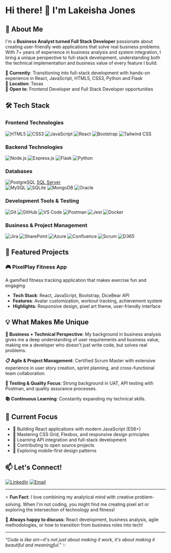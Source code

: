 # Hi there! 👋 I'm Lakeisha Jones

## 🚀 About Me
I'm a **Business Analyst turned Full Stack Developer** passionate about creating user-friendly web applications that solve real business problems. With 7+ years of experience in business analysis and system integration, I bring a unique perspective to full-stack development, understanding both the technical implementation and business value of every feature I build.

🌟 **Currently**: Transitioning into full-stack development with hands-on experience in React, JavaScript, HTML5, CSS3, Python and Flask  
📍 **Location**: Texas  
💼 **Open to**: Frontend Developer and Full Stack Developer opportunities  

## 🛠️ Tech Stack

### Frontend Technologies
![HTML5](https://img.shields.io/badge/HTML5-E34F26?style=flat-square&logo=html5&logoColor=white)
![CSS3](https://img.shields.io/badge/CSS3-1572B6?style=flat-square&logo=css3&logoColor=white)
![JavaScript](https://img.shields.io/badge/JavaScript-F7DF1E?style=flat-square&logo=javascript&logoColor=black)
![React](https://img.shields.io/badge/React-20232A?style=flat-square&logo=react&logoColor=61DAFB)
![Bootstrap](https://img.shields.io/badge/Bootstrap-563D7C?style=flat-square&logo=bootstrap&logoColor=white)
![Tailwind CSS](https://img.shields.io/badge/Tailwind_CSS-38B2AC?style=flat-square&logo=tailwind-css&logoColor=white)

### Backend Technologies
![Node.js](https://img.shields.io/badge/Node.js-43853D?style=flat-square&logo=node.js&logoColor=white)
![Express.js](https://img.shields.io/badge/Express.js-404D59?style=flat-square&logo=express&logoColor=white)
![Flask](https://img.shields.io/badge/Flask-000000?style=flat-square&logo=flask&logoColor=white)
![Python](https://img.shields.io/badge/Python-3776AB?style=for-the-badge&logo=python&logoColor=white)

### Databases
![PostgreSQL](https://img.shields.io/badge/PostgreSQL-316192?style=flat-square&logo=postgresql&logoColor=white)
[SQL Server](https://img.shields.io/badge/SQL%20Server-CC2927?style=for-the-badge&logo=microsoftsqlserver&logoColor=white)  
![MySQL](https://img.shields.io/badge/MySQL-005C84?style=flat-square&logo=mysql&logoColor=white)
![SQLite](https://img.shields.io/badge/SQLite-07405e?style=flat-square&logo=sqlite&logoColor=white)
![MongoDB](https://img.shields.io/badge/MongoDB-4EA94B?style=flat-square&logo=mongodb&logoColor=white)
![Oracle](https://img.shields.io/badge/Oracle-F80000?style=flat-square&logo=oracle&logoColor=white)

### Development Tools & Testing
![Git](https://img.shields.io/badge/Git-F05032?style=flat-square&logo=git&logoColor=white)
![GitHub](https://img.shields.io/badge/GitHub-100000?style=flat-square&logo=github&logoColor=white)
![VS Code](https://img.shields.io/badge/VS_Code-007ACC?style=flat-square&logo=visual-studio-code&logoColor=white)
![Postman](https://img.shields.io/badge/Postman-FF6C37?style=flat-square&logo=postman&logoColor=white)
![Jest](https://img.shields.io/badge/Jest-323330?style=flat-square&logo=Jest&logoColor=white)
![Docker](https://img.shields.io/badge/Docker-2496ED?style=flat-square&logo=docker&logoColor=white)


### Business & Project Management
![Jira](https://img.shields.io/badge/Jira-0052CC?style=flat-square&logo=jira&logoColor=white)
![SharePoint](https://img.shields.io/badge/SharePoint-0078D4?style=flat-square&logo=microsoft-sharepoint&logoColor=white)
![Azure](https://img.shields.io/badge/Microsoft_Azure-0089D0?style=flat-square&logo=microsoft-azure&logoColor=white)
![Confluence](https://img.shields.io/badge/Confluence-172B4D?style=for-the-badge&logo=confluence&logoColor=white)
![Scrum](https://img.shields.io/badge/Scrum-009FDA?style=for-the-badge&logo=scrumalliance&logoColor=white) 
![D365](https://img.shields.io/badge/Dynamics%20365-002050?style=for-the-badge&logo=microsoftdynamics365&logoColor=white)  

## 🌟 Featured Projects

### 🎮 PixelPlay Fitness App
A gamified fitness tracking application that makes exercise fun and engaging

- **Tech Stack**: React, JavaScript, Bootstrap, DiceBear API
- **Features**: Avatar customization, workout tracking, achievement system
- **Highlights**: Responsive design, pixel art theme, user-friendly interface

## 💡 What Makes Me Unique

**🔄 Business + Technical Perspective**: My background in business analysis gives me a deep understanding of user requirements and business value, making me a developer who doesn't just write code, but solves real problems.

**📋 Agile & Project Management**: Certified Scrum Master with extensive experience in user story creation, sprint planning, and cross-functional team collaboration.

**🧪 Testing & Quality Focus**: Strong background in UAT, API testing with Postman, and quality assurance processes.

**📚 Continuous Learning**: Constantly expanding my technical skills.

## 🎯 Current Focus

- 🔨 Building React applications with modern JavaScript (ES6+)
- 🎨 Mastering CSS Grid, Flexbox, and responsive design principles
- 🔗 Learning API integration and full-stack development
- 🚀 Contributing to open source projects
- 📱 Exploring mobile-first design patterns

## 📫 Let's Connect!

[![LinkedIn](https://img.shields.io/badge/LinkedIn-0077B5?style=flat-square&logo=linkedin&logoColor=white)](https://linkedin.com/in/lakeisha-jones-209a1b98)
[![Email](https://img.shields.io/badge/Email-D14836?style=flat-square&logo=gmail&logoColor=white)](mailto:lakeishajones780@gmail.com)

---

⭐️ **Fun Fact**: I love combining my analytical mind with creative problem-solving. When I'm not coding, you might find me creating pixel art or exploring the intersection of technology and fitness!

💬 **Always happy to discuss**: React development, business analysis, agile methodologies, or how to transition from business roles into tech!

---

*"Code is like art—it's not just about making it work, it's about making it beautiful and meaningful."* ✨
